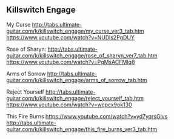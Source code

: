 ## Killswitch Engage

My Curse
http://tabs.ultimate-guitar.com/k/killswitch_engage/my_curse_ver3_tab.htm
https://www.youtube.com/watch?v=NUDls2PgDUY

Rose of Sharyn:
http://tabs.ultimate-guitar.com/k/killswitch_engage/rose_of_sharyn_ver7_tab.htm
https://www.youtube.com/watch?v=PgMsACFMIq8

Arms of Sorrow
http://tabs.ultimate-guitar.com/k/killswitch_engage/arms_of_sorrow_tab.htm

Reject Yourself
http://tabs.ultimate-guitar.com/k/killswitch_engage/reject_yourself_tab.htm
https://www.youtube.com/watch?v=wcpcx9ok130

This Fire Burns
https://www.youtube.com/watch?v=yd7yqrsGivs
http://tabs.ultimate-guitar.com/k/killswitch_engage/this_fire_burns_ver3_tab.htm
